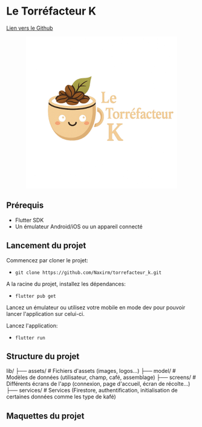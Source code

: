 # Le Torréfacteur K

[Lien vers le Github](https://github.com/Naxirm/torrefacteur_k/)

<div align="center">
  <img src="lib/assets/torrefacteur_logo.png" alt="logo_torrefacteur" title="logo_torrefacteur" width="400" height="400" />
</div>

## Prérequis

- Flutter SDK
- Un émulateur Android/iOS ou un appareil connecté

## Lancement du projet

Commencez par cloner le projet:
- `git clone https://github.com/Naxirm/torrefacteur_k.git`

A la racine du projet, installez les dépendances:
- `flutter pub get`

Lancez un émulateur ou utilisez votre mobile en mode dev pour pouvoir lancer l'application sur celui-ci.

Lancez l'application:
- `flutter run`

## Structure du projet

lib/
├── assets/              # Fichiers d'assets (images, logos...)
├── model/               # Modèles de données (utilisateur, champ, café, assemblage)
├── screens/             # Différents écrans de l'app (connexion, page d'accueil, écran de récolte...)
├── services/            # Services (Firestore, authentification, initialisation de certaines données comme les type de kafé)

## Maquettes du projet

